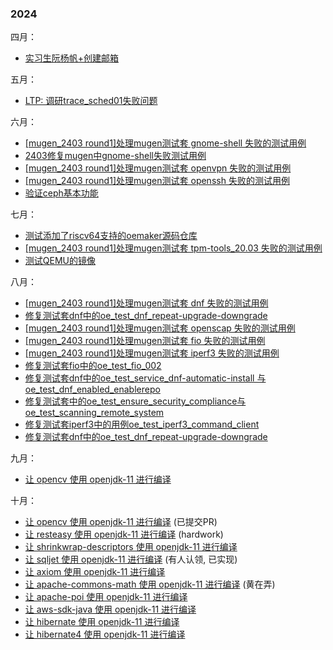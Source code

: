 ### 2024
四月：
- [实习生阮杨帆+创建邮箱](https://github.com/openeuler-riscv/oerv-team/pull/752)

五月：
- [LTP: 调研trace_sched01失败问题](https://github.com/openeuler-riscv/oerv-team/issues/780)

六月：
- [[mugen_2403 round1]处理mugen测试套 gnome-shell 失败的测试用例](https://github.com/openeuler-riscv/oerv-team/issues/554)
- [2403修复mugen中gnome-shell失败测试用例](https://gitee.com/openeuler/mugen/pulls/3314 "2403修复mugen中gnome-shell失败测试用例")
- [[mugen_2403 round1]处理mugen测试套 openvpn 失败的测试用例](https://github.com/openeuler-riscv/oerv-team/issues/518)
- [[mugen_2403 round1]处理mugen测试套 openssh 失败的测试用例](https://github.com/openeuler-riscv/oerv-team/issues/456)
- [验证ceph基本功能](https://github.com/openeuler-riscv/oerv-team/issues/401)

七月：
- [测试添加了riscv64支持的oemaker源码仓库](https://github.com/openeuler-riscv/oerv-team/issues/920)
- [[mugen_2403 round1]处理mugen测试套 tpm-tools_20.03 失败的测试用例](https://github.com/openeuler-riscv/oerv-team/issues/438)
- [测试QEMU的镜像](https://github.com/openeuler-riscv/oerv-team/issues/861)

八月：
- [[mugen_2403 round1]处理mugen测试套 dnf 失败的测试用例](https://github.com/openeuler-riscv/oerv-team/issues/551)
- [修复测试套dnf中的oe_test_dnf_repeat-upgrade-downgrade](https://gitee.com/openeuler/mugen/pulls/3645 "修复测试套dnf中的oe_test_dnf_repeat-upgrade-downgrade")
- [[mugen_2403 round1]处理mugen测试套 openscap 失败的测试用例](https://github.com/openeuler-riscv/oerv-team/issues/453)
- [[mugen_2403 round1]处理mugen测试套 fio 失败的测试用例](https://github.com/openeuler-riscv/oerv-team/issues/726)
- [[mugen_2403 round1]处理mugen测试套 iperf3 失败的测试用例](https://github.com/openeuler-riscv/oerv-team/issues/728)
- [修复测试套fio中的oe_test_fio_002](https://gitee.com/openeuler/mugen/pulls/3646 "修复测试套fio中的oe_test_fio_002")
- [修复测试套dnf中的oe_test_service_dnf-automatic-install 与 oe_test_dnf_enabled_enablerepo](https://gitee.com/openeuler/mugen/pulls/3644 "修复测试套dnf中的oe_test_service_dnf-automatic-install 与 oe_test_dnf_enabled_enablerepo")
- [修复测试套中的oe_test_ensure_security_compliance与oe_test_scanning_remote_system](https://gitee.com/openeuler/mugen/pulls/3584 "修复测试套中的oe_test_ensure_security_compliance与oe_test_scanning_remote_system")
- [修复测试套iperf3中的用例oe_test_iperf3_command_client](https://gitee.com/openeuler/mugen/pulls/3565 "修复测试套iperf3中的用例oe_test_iperf3_command_client") 
- [修复测试套dnf中的oe_test_dnf_repeat-upgrade-downgrade](https://gitee.com/openeuler/mugen/pulls/3645 "修复测试套dnf中的oe_test_dnf_repeat-upgrade-downgrade")

九月：
- [让 opencv 使用 openjdk-11 进行编译](https://github.com/openeuler-riscv/oerv-team/issues/974)

十月：
- [让 opencv 使用 openjdk-11 进行编译](https://github.com/openeuler-riscv/oerv-team/issues/974) (已提交PR)
- [让 resteasy 使用 openjdk-11 进行编译](https://github.com/openeuler-riscv/oerv-team/issues/997) (hardwork)
- [让 shrinkwrap-descriptors 使用 openjdk-11 进行编译](https://github.com/openeuler-riscv/oerv-team/issues/998)
- [让 sqljet 使用 openjdk-11 进行编译](https://github.com/openeuler-riscv/oerv-team/issues/999) (有人认领, 已实现)
- [让 axiom 使用 openjdk-11 进行编译](https://github.com/openeuler-riscv/oerv-team/issues/1000)
- [让 apache-commons-math 使用 openjdk-11 进行编译](https://github.com/openeuler-riscv/oerv-team/issues/1002) (黄在弄)
- [让 apache-poi 使用 openjdk-11 进行编译](https://github.com/openeuler-riscv/oerv-team/issues/1003) 
- [让 aws-sdk-java 使用 openjdk-11 进行编译](https://github.com/openeuler-riscv/oerv-team/issues/1004) 
- [让 hibernate 使用 openjdk-11 进行编译](https://github.com/openeuler-riscv/oerv-team/issues/1005)
- [让 hibernate4 使用 openjdk-11 进行编译](https://github.com/openeuler-riscv/oerv-team/issues/1006) 
